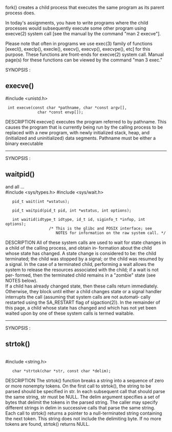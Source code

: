fork() creates a child process that executes the same program as its parent process does.

In today's assignments, you have to write programs where the child processes would subsequently execute some other program using execve(2) system call [see the manual by the command "man 2 execve"].

Please note that often in programs we use exec(3) family of functions [execl(), execlp(), execle(), execv(), execvp(), execvpe(), etc] for this purpose. These functions are front-ends for execve(2) system call. Manual page(s) for these functions can be viewed by the command "man 3 exec."

SYNOPSIS :<h2> **execve()** </h2> 
       #include <unistd.h>

     int execve(const char *pathname, char *const argv[],
                  char *const envp[]);

DESCRIPTION
       execve() executes the program referred to by pathname.  This causes the program that is currently being run by
       the calling process to be replaced with a new program, with newly initialized stack,  heap,  and  (initialized
       and uninitialized) data segments. Pathname must be either a binary executable

***********************************************************************************************************************************************
SYNOPSIS : <h2> **waitpid()** </h2> and all ...    
       #include <sys/types.h>
       #include <sys/wait.h>

       pid_t wait(int *wstatus);

       pid_t waitpid(pid_t pid, int *wstatus, int options);

       int waitid(idtype_t idtype, id_t id, siginfo_t *infop, int options);
                       /* This is the glibc and POSIX interface; see
                          NOTES for information on the raw system call. */


DESCRIPTION
       All of these system calls are used to wait for state changes in a child of the calling process, and obtain in‐
       formation about the child whose state has changed.  A state change is considered to be: the child  terminated;
       the  child  was stopped by a signal; or the child was resumed by a signal.  In the case of a terminated child,
       performing a wait allows the system to release the resources associated with the child; if a wait is not  per‐
       formed, then the terminated child remains in a "zombie" state (see NOTES below).   
       If a child has already changed state, then these calls return immediately.  Otherwise, they block until either
       a child changes state or a signal handler interrupts the call (assuming that system calls  are  not  automati‐
       cally  restarted  using  the  SA_RESTART  flag of sigaction(2)).  In the remainder of this page, a child whose
       state has changed and which has not yet been waited upon by one of these system calls is termed waitable.

*********************************************************************************************************************
SYNOPSIS : <h2>**strtok()** </h2>    
       #include <string.h>
       
       char *strtok(char *str, const char *delim);
DESCRIPTION
       The  strtok()  function breaks a string into a sequence of zero or more nonempty tokens.  On the first call to
       strtok(), the string to be parsed should be specified in str.  In each subsequent call that should  parse  the
       same string, str must be NULL.
       The  delim  argument  specifies  a  set of bytes that delimit the tokens in the parsed string.  The caller may
       specify different strings in delim in successive calls that parse the same string.
       Each call to strtok() returns a pointer to a null-terminated string containing the next  token.   This  string
       does not include the delimiting byte.  If no more tokens are found, strtok() returns NULL.
